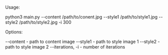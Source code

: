 Usage:


python3 main.py --content /path/to/conent.jpg --style1 /path/to/style1.jpg --style2 /path/to/style2.jpg -i 300

Options:


--content - path to content image
--style1 - path to style image 1
--style2 - path to style image 2
--iterations, -i - number of iterations